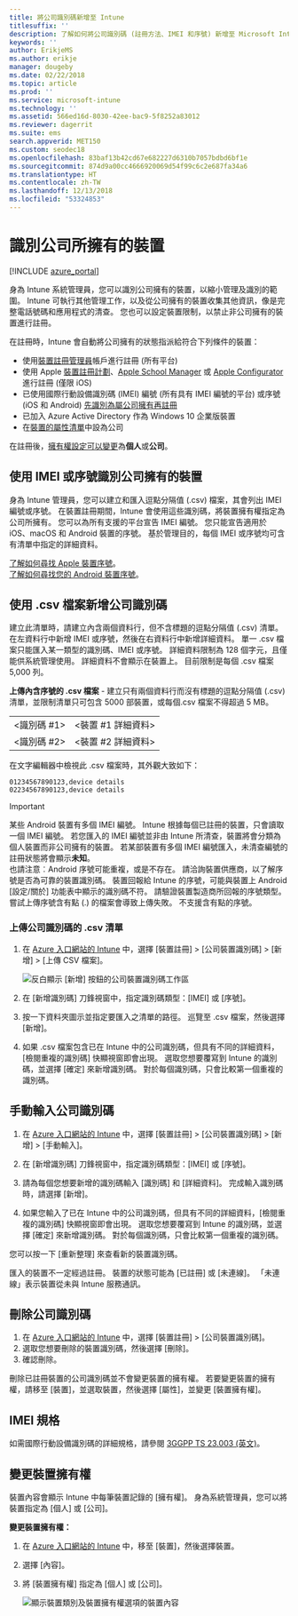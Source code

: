```yaml
---
title: 將公司識別碼新增至 Intune
titlesuffix: ''
description: 了解如何將公司識別碼 (註冊方法、IMEI 和序號) 新增至 Microsoft Intune。
keywords: ''
author: ErikjeMS
ms.author: erikje
manager: dougeby
ms.date: 02/22/2018
ms.topic: article
ms.prod: ''
ms.service: microsoft-intune
ms.technology: ''
ms.assetid: 566ed16d-8030-42ee-bac9-5f8252a83012
ms.reviewer: dagerrit
ms.suite: ems
search.appverid: MET150
ms.custom: seodec18
ms.openlocfilehash: 83baf13b42cd67e682227d6310b7057bdbd6bf1e
ms.sourcegitcommit: 874d9a00cc4666920069d54f99c6c2e687fa34a6
ms.translationtype: HT
ms.contentlocale: zh-TW
ms.lasthandoff: 12/13/2018
ms.locfileid: "53324853"
---
```

# <a name="identify-devices-as-corporate-owned"></a>識別公司所擁有的裝置

[!INCLUDE [azure_portal](./includes/azure_portal.md)]

身為 Intune 系統管理員，您可以識別公司擁有的裝置，以縮小管理及識別的範圍。 Intune 可執行其他管理工作，以及從公司擁有的裝置收集其他資訊，像是完整電話號碼和應用程式的清查。 您也可以設定裝置限制，以禁止非公司擁有的裝置進行註冊。

在註冊時，Intune 會自動將公司擁有的狀態指派給符合下列條件的裝置：

- 使用[裝置註冊管理員](device-enrollment-manager-enroll.md)帳戶進行註冊 (所有平台)
- 使用 Apple [裝置註冊計劃](device-enrollment-program-enroll-ios.md)、[Apple School Manager](apple-school-manager-set-up-ios.md) 或 [Apple Configurator](apple-configurator-enroll-ios.md) 進行註冊 (僅限 iOS)
- 已使用國際行動設備識別碼 (IMEI) 編號 (所有具有 IMEI 編號的平台) 或序號 (iOS 和 Android) [先識別為屬公司擁有再註冊](#identify-corporate-owned-devices-with-imei-or-serial-number)
- 已加入 Azure Active Directory 作為 Windows 10 企業版裝置
- 在[裝置的屬性清單](#change-device-ownership)中設為公司

在註冊後，[擁有權設定可以變更](#change-device-ownership)為**個人**或**公司**。

## <a name="identify-corporate-owned-devices-with-imei-or-serial-number"></a>使用 IMEI 或序號識別公司擁有的裝置

身為 Intune 管理員，您可以建立和匯入逗點分隔值 (.csv) 檔案，其會列出 IMEI 編號或序號。 在裝置註冊期間，Intune 會使用這些識別碼，將裝置擁有權指定為公司所擁有。 您可以為所有支援的平台宣告 IMEI 編號。 您只能宣告適用於 iOS、macOS 和 Android 裝置的序號。 基於管理目的，每個 IMEI 或序號均可含有清單中指定的詳細資料。

<!-- When you upload serial numbers for corporate-owned iOS devices, they must be paired with a corporate enrollment profile. Devices must then be enrolled using either Apple’s device enrollment program (DEP) or Apple Configurator to have them appear as corporate-owned. -->

[了解如何尋找 Apple 裝置序號](https://support.apple.com/HT204308)。<br>
[了解如何尋找您的 Android 裝置序號](https://support.google.com/store/answer/3333000)。

## <a name="add-corporate-identifiers-by-using-a-csv-file"></a>使用 .csv 檔案新增公司識別碼
建立此清單時，請建立內含兩個資料行，但不含標題的逗點分隔值 (.csv) 清單。 在左資料行中新增 IMEI 或序號，然後在右資料行中新增詳細資料。 單一 .csv 檔案只能匯入某一類型的識別碼、IMEI 或序號。 詳細資料限制為 128 個字元，且僅能供系統管理使用。 詳細資料不會顯示在裝置上。 目前限制是每個 .csv 檔案 5,000 列。

**上傳內含序號的 .csv 檔案** - 建立只有兩個資料行而沒有標題的逗點分隔值 (.csv) 清單，並限制清單只可包含 5000 部裝置，或每個.csv 檔案不得超過 5 MB。

|||
|-|-|
|&lt;識別碼 #1&gt;|&lt;裝置 #1 詳細資料&gt;|
|&lt;識別碼 #2&gt;|&lt;裝置 #2 詳細資料&gt;|

在文字編輯器中檢視此 .csv 檔案時，其外觀大致如下：

```
01234567890123,device details
02234567890123,device details
```

> [!IMPORTANT]
> 某些 Android 裝置有多個 IMEI 編號。 Intune 根據每個已註冊的裝置，只會讀取一個 IMEI 編號。 若您匯入的 IMEI 編號並非由 Intune 所清查，裝置將會分類為個人裝置而非公司擁有的裝置。 若某部裝置有多個 IMEI 編號匯入，未清查編號的註冊狀態將會顯示**未知**。<br>
>也請注意︰Android 序號可能重複，或是不存在。 請洽詢裝置供應商，以了解序號是否為可靠的裝置識別碼。
>裝置回報給 Intune 的序號，可能與裝置上 Android [設定/關於] 功能表中顯示的識別碼不符。 請驗證裝置製造商所回報的序號類型。
>嘗試上傳序號含有點 (.) 的檔案會導致上傳失敗。 不支援含有點的序號。

### <a name="upload-a-csv-list-of-corporate-identifiers"></a>上傳公司識別碼的 .csv 清單

1. 在 [Azure 入口網站的 Intune](https://portal.azure.com) 中，選擇 [裝置註冊] > [公司裝置識別碼] > [新增] > [上傳 CSV 檔案]。

   ![反白顯示 [新增] 按鈕的公司裝置識別碼工作區](./media/add-corp-id.png)

2. 在 [新增識別碼] 刀鋒視窗中，指定識別碼類型：[IMEI] 或 [序號]。

3. 按一下資料夾圖示並指定要匯入之清單的路徑。 巡覽至 .csv 檔案，然後選擇 [新增]。 

4. 如果 .csv 檔案包含已在 Intune 中的公司識別碼，但具有不同的詳細資料，[檢閱重複的識別碼] 快顯視窗即會出現。 選取您想要覆寫到 Intune 的識別碼，並選擇 [確定] 來新增識別碼。 對於每個識別碼，只會比較第一個重複的識別碼。

## <a name="manually-enter-corporate-identifiers"></a>手動輸入公司識別碼

1. 在 [Azure 入口網站的 Intune](https://portal.azure.com) 中，選擇 [裝置註冊] > [公司裝置識別碼] > [新增] > [手動輸入]。

2. 在 [新增識別碼] 刀鋒視窗中，指定識別碼類型：[IMEI] 或 [序號]。

3. 請為每個您想要新增的識別碼輸入 [識別碼] 和 [詳細資料]。 完成輸入識別碼時，請選擇 [新增]。

5. 如果您輸入了已在 Intune 中的公司識別碼，但具有不同的詳細資料，[檢閱重複的識別碼] 快顯視窗即會出現。 選取您想要覆寫到 Intune 的識別碼，並選擇 [確定] 來新增識別碼。 對於每個識別碼，只會比較第一個重複的識別碼。

您可以按一下 [重新整理] 來查看新的裝置識別碼。

匯入的裝置不一定經過註冊。 裝置的狀態可能為 [已註冊] 或 [未連線]。 「未連線」表示裝置從未與 Intune 服務通訊。

## <a name="delete-corporate-identifiers"></a>刪除公司識別碼

1. 在 [Azure 入口網站的 Intune](https://portal.azure.com) 中，選擇 [裝置註冊] > [公司裝置識別碼]。
2. 選取您想要刪除的裝置識別碼，然後選擇 [刪除]。
3. 確認刪除。

刪除已註冊裝置的公司識別碼並不會變更裝置的擁有權。 若要變更裝置的擁有權，請移至 [裝置]，並選取裝置，然後選擇 [屬性]，並變更 [裝置擁有權]。

## <a name="imei-specifications"></a>IMEI 規格
如需國際行動設備識別碼的詳細規格，請參閱 [3GGPP TS 23.003 (英文)](https://portal.3gpp.org/desktopmodules/Specifications/SpecificationDetails.aspx?specificationId=729)。

## <a name="change-device-ownership"></a>變更裝置擁有權

裝置內容會顯示 Intune 中每筆裝置記錄的 [擁有權]。 身為系統管理員，您可以將裝置指定為 [個人] 或 [公司]。

**變更裝置擁有權：**
1. 在 [Azure 入口網站的 Intune](https://portal.azure.com) 中，移至 [裝置]，然後選擇裝置。
2. 選擇 [內容]。
3. 將 [裝置擁有權] 指定為 [個人] 或 [公司]。

   ![顯示裝置類別及裝置擁有權選項的裝置內容](./media/device-properties.png)
